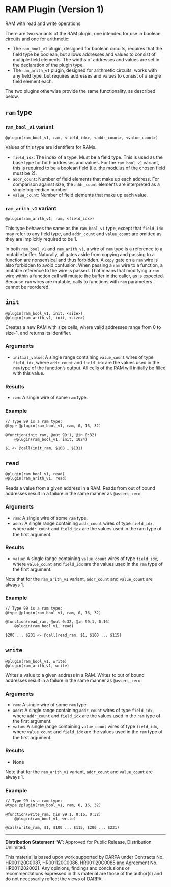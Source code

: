 # RAM Plugin (Version 1)

RAM with read and write operations.

There are two variants of the RAM plugin, one intended for use in boolean
circuits and one for arithmetic:

* The `ram_bool_v1` plugin, designed for boolean circuits, requires that the
  field type be boolean, but allows addresses and values to consist of multiple
  field elements. The widths of addresses and values are set in the declaration
  of the plugin type.
* The `ram_arith_v1` plugin, designed for arithmetic circuits, works with any
  field type, but requires addresses and values to consist of a single field
  element each.

The two plugins otherwise provide the same functionality, as described below.

## `ram` type

### `ram_bool_v1` variant

```
@plugin(ram_bool_v1, ram, <field_idx>, <addr_count>, <value_count>)
```
Values of this type are identifiers for RAMs.

* `field_idx`: The index of a type. Must be a field type. This is used as the
  base type for both addresses and values.  For the `ram_bool_v1` variant, this
  is required to be a boolean field (i.e. the modulus of the chosen field must
  be 2).
* `addr_count`: Number of field elements that make up each address. For
  comparison against size, the `addr_count` elements are interpreted as a single
  big-endian number.
* `value_count`: Number of field elements that make up each value.

### `ram_arith_v1` variant

```
@plugin(ram_arith_v1, ram, <field_idx>)
```

This type behaves the same as the `ram_bool_v1` type, except that `field_idx`
may refer to any field type, and `addr_count` and `value_count` are omitted as
they are implicitly required to be 1.

In both `ram_bool_v1` and `ram_arith_v1`, a wire of `ram` type is a reference to
a mutable buffer. Naturally, all gates aside from copying and passing to a
function are nonsensical and thus forbidden. A `copy` gate on a `ram` wire is
also forbidden to avoid confusion. When passing a `ram` wire to a function, a
mutable reference to the wire is passed. That means that modifying a `ram` wire
within a function call will mutate the buffer in the caller, as is expected.
Because `ram` wires are mutable, calls to functions with `ram` parameters cannot
be reordered.

## `init`

```
@plugin(ram_bool_v1, init, <size>)
@plugin(ram_arith_v1, init, <size>)
```

Creates a new RAM with size cells, where valid addresses range from 0 to size-1, and returns its identifier.

### Arguments

* `initial_value`: A single range containing `value_count` wires of type
  `field_idx`, where `addr_count` and `field_idx` are the values used in the
  `ram` type of the function’s output.  All cells of the RAM will initially be
  filled with this value.

### Results

* `ram`: A single wire of some `ram` type.

### Example

```
// Type 99 is a ram type:
@type @plugin(ram_bool_v1, ram, 0, 16, 32)

@function(init_ram, @out 99:1, @in 0:32)
    @plugin(ram_bool_v1, init, 1024)

$1 <- @call(init_ram, $100 … $131)
```

## `read`

```
@plugin(ram_bool_v1, read)
@plugin(ram_arith_v1, read)
```

Reads a value from a given address in a RAM. Reads from out of bound addresses
result in a failure in the same manner as `@assert_zero`.

### Arguments

* `ram`: A single wire of some `ram` type.
* `addr`: A single range containing `addr_count` wires of type `field_idx`,
  where `addr_count` and `field_idx` are the values used in the ram type of the
  first argument.

### Results

* `value`: A single range containing `value_count` wires of type `field_idx`,
  where `value_count` and `field_idx` are the values used in the `ram` type of
  the first argument.

Note that for the `ram_arith_v1` variant, `addr_count` and `value_count` are
always 1.

### Example

```
// Type 99 is a ram type:
@type @plugin(ram_bool_v1, ram, 0, 16, 32)

@function(read_ram, @out 0:32, @in 99:1, 0:16)
    @plugin(ram_bool_v1, read)

$200 ... $231 <- @call(read_ram, $1, $100 ... $115)
```

## `write`

```
@plugin(ram_bool_v1, write)
@plugin(ram_arith_v1, write)
```

Writes a value to a given address in a RAM. Writes to out of bound addresses
result in a failure in the same manner as `@assert_zero`.

### Arguments

* `ram`: A single wire of some `ram` type.
* `addr`: A single range containing `addr_count` wires of type `field_idx`,
  where `addr_count` and `field_idx` are the values used in the `ram` type of
  the first argument.
* `value`: A single range containing `value_count` wires of type `field_idx`,
  where `value_count` and `field_idx` are the values used in the `ram` type of
  the first argument.

### Results

* None

Note that for the `ram_arith_v1` variant, `addr_count` and `value_count` are
always 1.

### Example
```
// Type 99 is a ram type:
@type @plugin(ram_bool_v1, ram, 0, 16, 32)

@function(write_ram, @in 99:1, 0:16, 0:32)
    @plugin(ram_bool_v1, write)

@call(write_ram, $1, $100 ... $115, $200 ... $231)
```

---

**Distribution Statement “A”:** Approved for Public Release, Distribution Unlimited.

This material is based upon work supported by DARPA under Contracts No. HR001120C0087, HR001120C0086, HR001120C0085 and Agreement No. HR00112020021. Any opinions, findings and conclusions or recommendations expressed in this material are those of the author(s) and do not necessarily reflect the views of DARPA.
